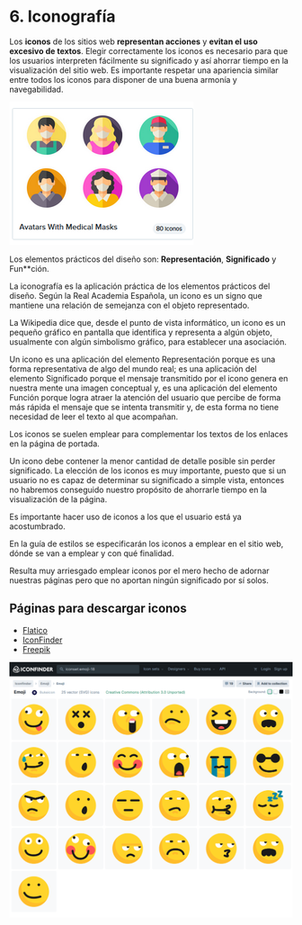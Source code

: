 # 6. **Iconografía**

Los **iconos** de los sitios web **representan acciones** y **evitan el uso excesivo de textos**. Elegir correctamente los iconos es necesario para que los usuarios interpreten fácilmente su significado y así ahorrar tiempo en la visualización del sitio web. Es importante respetar una apariencia similar entre todos los iconos para disponer de una buena armonía y navegabilidad.

![Iconos](img/06_01_Iconos.png)

Los elementos prácticos del diseño son: **Representación**, **Significado** y Fun**ción.

La iconografía es la aplicación práctica de los elementos prácticos del diseño. Según la Real Academia Española, un icono es un signo que mantiene una relación de semejanza con el objeto representado.

La Wikipedia dice que, desde el punto de vista informático, un icono es un pequeño gráfico en pantalla que identifica y representa a algún objeto, usualmente con algún simbolismo gráfico, para establecer una asociación.

Un icono es una aplicación del elemento Representación porque es una forma representativa de algo del mundo real; es una aplicación del elemento Significado porque el mensaje transmitido por el icono genera en nuestra mente una imagen conceptual y, es una aplicación del elemento Función porque logra atraer la atención del usuario que percibe de forma más rápida el mensaje que se intenta transmitir y, de esta forma no tiene necesidad de leer el texto al que acompañan.

Los iconos se suelen emplear para complementar los textos de los enlaces en la página de portada.

Un icono debe contener la menor cantidad de detalle posible sin perder significado. La elección de los iconos es muy importante, puesto que si un usuario no es capaz de determinar su significado a simple vista, entonces no habremos conseguido nuestro propósito de ahorrarle tiempo en la visualización de la página.

Es importante hacer uso de iconos a los que el usuario está ya acostumbrado.

En la guía de estilos se especificarán los iconos a emplear en el sitio web, dónde se van a emplear y con qué finalidad.

Resulta muy arriesgado emplear iconos por el mero hecho de adornar nuestras páginas pero que no aportan ningún significado por sí solos.

## Páginas para descargar iconos

- [Flatico](https://www.flaticon.es/)
- [IconFinder](https://www.iconfinder.com/free_icons)
- [Freepik](https://www.freepik.es/iconos-populares)

![Iconos](img/06_02_Iconos.png)